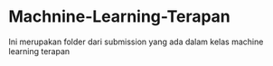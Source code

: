 # Machnine-Learning-Terapan
Ini merupakan folder dari submission yang ada dalam kelas machine learning terapan
